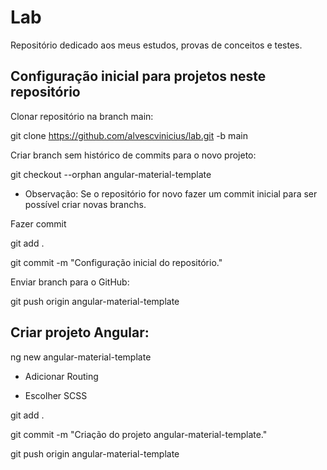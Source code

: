 # Lab

Repositório dedicado aos meus estudos, provas de conceitos e testes.

## Configuração inicial para projetos neste repositório

Clonar repositório na branch main:

git clone https://github.com/alvescvinicius/lab.git -b main

Criar branch sem histórico de commits para o novo projeto:

git checkout --orphan angular-material-template

* Observação: Se o repositório for novo fazer um commit inicial para ser possível criar novas branchs.

Fazer commit 

git add .

git commit -m "Configuração inicial do repositório."

Enviar branch para o GitHub:

git push origin angular-material-template

## Criar projeto Angular:

ng new angular-material-template

- Adicionar Routing

- Escolher SCSS

git add .

git commit -m "Criação do projeto angular-material-template."

git push origin angular-material-template
